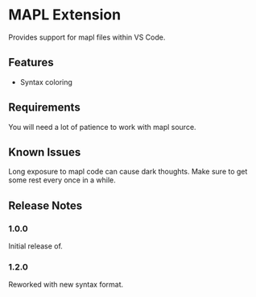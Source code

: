 # MAPL Extension

Provides support for mapl files within VS Code.

## Features

* Syntax coloring

## Requirements

You will need a lot of patience to work with mapl source.

## Known Issues

Long exposure to mapl code can cause dark thoughts. Make sure to get some rest every once in a while.

## Release Notes

### 1.0.0

Initial release of.

### 1.2.0

Reworked with new syntax format.